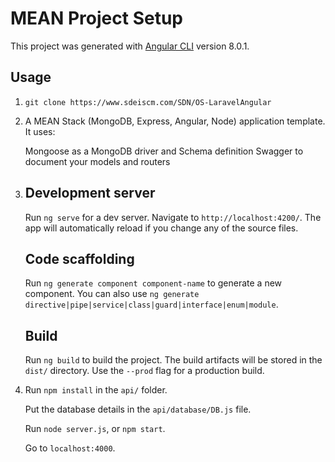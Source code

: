 # MEAN Project Setup

This project was generated with [Angular CLI](https://github.com/angular/angular-cli) version 8.0.1.

## Usage

1. ```git clone https://www.sdeiscm.com/SDN/OS-LaravelAngular```

2. A MEAN Stack (MongoDB, Express, Angular, Node) application template. It uses:

    Mongoose as a MongoDB driver and Schema definition
    Swagger to document your models and routers

3. ## Development server

	Run `ng serve` for a dev server. Navigate to `http://localhost:4200/`. The app will automatically reload if you change any of the source files.

	## Code scaffolding

	Run `ng generate component component-name` to generate a new component. You can also use `ng generate directive|pipe|service|class|guard|interface|enum|module`.

	## Build

	Run `ng build` to build the project. The build artifacts will be stored in the `dist/` directory. Use the `--prod` flag for a production build.


4.  Run ```npm install``` in the ```api/``` folder.

	Put the database details in the ```api/database/DB.js``` file.

	Run ```node server.js```, or ```npm start```.

	Go to ```localhost:4000```.
